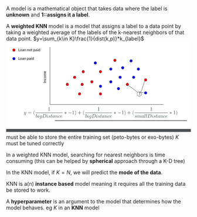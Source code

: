A model is a mathematical object that takes data where the label is **unknown** and **1::assigns it a label**.

A **weighted KNN** model is a model that assigns a label to a data point by taking a weighted average of the labels of the k-nearest neighbors of that data point.
	$y=\sum_{k\in K}\frac{1}{dist(k,p)}*k_{label}$
	![](z_attachments/Pasted%20image%2020250325141324.png)
	must be able to store the entire training set (peto-bytes or exo-bytes)
	$K$ must be tuned correctly

In a weighted KNN model, searching for nearest neighbors is time consuming (this can be helped by **spherical** approach through a K-D tree)

In the KNN model, if $K=N$, we will predict the **mode of the data**.

KNN is a(n) **instance based** model meaning it requires all the training data be stored to work.

A **hyperparameter** is an argument to the model that determines how the model behaves.
	eg $K$ in an **KNN** model


